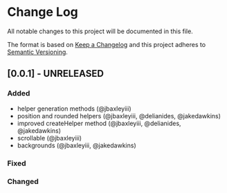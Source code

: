 # Change Log

All notable changes to this project will be documented in this file.

The format is based on [Keep a Changelog](http://keepachangelog.com/)
and this project adheres to [Semantic Versioning](http://semver.org/).

## [0.0.1] - UNRELEASED

### Added
  - helper generation methods (@jbaxleyiii)
  - position and rounded helpers (@jbaxleyiii, @delianides, @jakedawkins)
  - improved createHelper method (@jbaxleyiii, @delianides, @jakedawkins)
  - scrollable (@jbaxleyiii)
  - backgrounds (@jbaxleyiii, @jakedawkins)

### Fixed

### Changed
